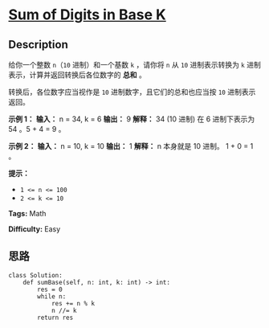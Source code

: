 # [Sum of Digits in Base K][title]

## Description

给你一个整数 `n`（`10` 进制）和一个基数 `k` ，请你将 `n` 从 `10` 进制表示转换为 `k` 进制表示，计算并返回转换后各位数字的
**总和** 。

转换后，各位数字应当视作是 `10` 进制数字，且它们的总和也应当按 `10` 进制表示返回。

**示例 1：**
            **输入：** n = 34, k = 6    **输出：** 9    **解释：** 34 (10 进制) 在 6 进制下表示为 54 。5 + 4 = 9 。    

**示例 2：**
            **输入：** n = 10, k = 10    **输出：** 1    **解释：** n 本身就是 10 进制。 1 + 0 = 1 。    

**提示：**

  * `1 <= n <= 100`
  * `2 <= k <= 10`


**Tags:** Math

**Difficulty:** Easy

## 思路

``` python3
class Solution:
    def sumBase(self, n: int, k: int) -> int:
        res = 0
        while n:
            res += n % k
            n //= k
        return res
```

[title]: https://leetcode-cn.com/problems/sum-of-digits-in-base-k
